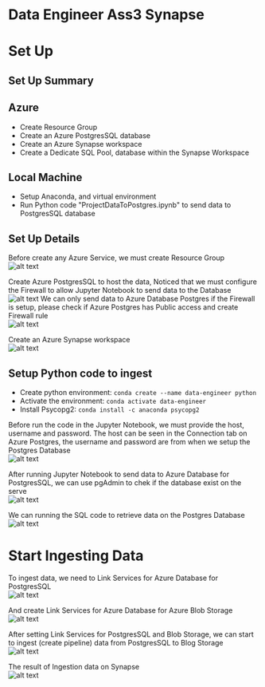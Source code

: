# Data Engineer Ass3 Synapse


# Set Up
## Set Up Summary
## Azure
- Create Resource Group
- Create an Azure PostgresSQL database
- Create an Azure Synapse workspace
- Create a Dedicate SQL Pool, database within the Synapse Workspace
## Local Machine
- Setup Anaconda, and virtual environment
- Run Python code "ProjectDataToPostgres.ipynb" to send data to PostgresSQL database

## Set Up Details
Before create any Azure Service, we must create Resource Group </br>
![alt text](https://github.com/NgoDuyVu1993/Data_Engineer_Ass3_Synapse/blob/main/image/Create%20Resource%20Group.jpg)

Create Azure PostgresSQL to host the data, Noticed that we must configure the Firewall to allow Jupyter Notebook to send data to the Database </br>
![alt text](https://github.com/NgoDuyVu1993/Data_Engineer_Ass3_Synapse/blob/main/image/Create%20Azure%20PostgreSQL%20Database.png)
We can only send data to Azure Database Postgres if the Firewall is setup, please check if Azure Postgres has Public access and create Firewall rule</br>
![alt text](https://github.com/NgoDuyVu1993/Data_Engineer_Ass3_Synapse/blob/main/image/Allow%20Azure%20Posgres%20Service%20Access.jpg)

Create an Azure Synapse workspace </br>
![alt text](https://github.com/NgoDuyVu1993/Data_Engineer_Ass3_Synapse/blob/main/image/Create%20Azure%20Synapse.png)


## Setup Python code to ingest 
- Create python environment: `conda create --name data-engineer python` </br>
- Activate the environment: `conda activate data-engineer` </br>
- Install Psycopg2: `conda install -c anaconda psycopg2` </br>

Before run the code in the Jupyter Notebook, we must provide the host, username and password. The host can be seen in the Connection tab on Azure Postgres, the username and password are from when we setup the Postgres Database </br>
![alt text](https://github.com/NgoDuyVu1993/Data_Engineer_Ass3_Synapse/blob/main/image/Send%20Data%20to%20Azure%20Postgres%20from%20Jupyter.png)


After running Jupyter Notebook to send data to Azure Database for PostgresSQL, we can use pgAdmin to chek if the database exist on the serve </br>
![alt text](https://github.com/NgoDuyVu1993/Data_Engineer_Ass3_Synapse/blob/main/image/Set%20up%20pgAdmin.jpg)

We can running the SQL code to retrieve data on the Postgres Database </br>
![alt text](https://github.com/NgoDuyVu1993/Data_Engineer_Ass3_Synapse/blob/main/image/Check%20Data%20on%20Azure%20Postgres.jpg)


# Start Ingesting Data
To ingest data, we need to Link Services for Azure Database for PostgresSQL </br>
![alt text](https://github.com/NgoDuyVu1993/Data_Engineer_Ass3_Synapse/blob/main/image/Set%20Up%20Linked%20Service%20Postgres.jpg)

And create Link Services for Azure Database for Azure Blob Storage </br>
![alt text](https://github.com/NgoDuyVu1993/Data_Engineer_Ass3_Synapse/blob/main/image/Set%20Up%20Linked%20Service%20Blob%20Storage.png)

After setting Link Services for PostgresSQL and Blob Storage, we can start to ingest (create pipeline) data from PostgresSQL to Blog Storage </br>
![alt text](https://github.com/NgoDuyVu1993/Data_Engineer_Ass3_Synapse/blob/main/image/Create%20Pipeline%20and%20Ingest%20Data.png)

The result of Ingestion data on Synapse </br>
![alt text](https://github.com/NgoDuyVu1993/Data_Engineer_Ass3_Synapse/blob/main/image/Ingest%20data%20into%20Synapse.jpg)